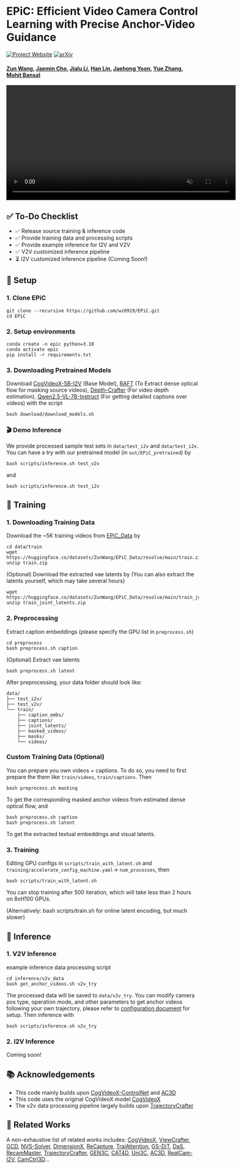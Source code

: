 # EPiC: Efficient Video Camera Control Learning with Precise Anchor-Video Guidance

[![Project Website](https://img.shields.io/badge/Project-Website-blue)](https://zunwang1.github.io/Epic)  [![arXiv](https://img.shields.io/badge/arXiv-2505.21876-b31b1b.svg)](http://arxiv.org/abs/2505.21876)

#### [Zun Wang](https://zunwang1.github.io/), [Jaemin Cho](https://j-min.io/),  [Jialu Li](https://jialuli-luka.github.io/), [Han Lin](https://hl-hanlin.github.io/), [Jaehong Yoon](https://jaehong31.github.io), [Yue Zhang](https://zhangyuejoslin.github.io/), [Mohit Bansal](https://www.cs.unc.edu/~mbansal/)

<div align="center">
  <video src="https://zunwang1.github.io/images/epic.mp4" controls autoplay loop muted width="600">
    Your browser does not support the video tag.
  </video>
</div>

## ✅ To-Do Checklist

- ✅ Release source training & inference code
- ✅ Provide training data and processing scripts
- ✅ Provide example inference for I2V and V2V
- ✅ V2V customized inference pipeline
- ⏳ I2V customized inference pipeline (Coming Soon!)


## 🚀  Setup

### 1. Clone EPiC
```
git clone --recursive https://github.com/wz0919/EPiC.git
cd EPiC
```

### 2. Setup environments
```
conda create -n epic python=3.10
conda activate epic
pip install -r requirements.txt
```

### 3. Downloading Pretrained Models
Download [CogVideoX-5B-I2V](https://github.com/THUDM/CogVideo) (Base Model), [RAFT](https://huggingface.co/THUDM/CogVideoX-5b-I2V) (To Extract dense optical flow for masking source videos), [Depth-Crafter](https://github.com/Tencent/DepthCrafter) (For video depth estimation), [Qwen2.5-VL-7B-Instruct](https://github.com/QwenLM/Qwen2.5-VL) (For getting detailed captions over videos) with the script
```
bash download/download_models.sh
```

### 🎬 Demo Inference
We provide processed sample test sets in `data/test_i2v` and `data/test_i2v`. You can have a try with our pretrained model (in `out/EPiC_pretrained`) by
```
bash scripts/inference.sh test_v2v
```
and
```
bash scripts/inference.sh test_i2v
```


## 🧠 Training

### 1. Downloading Training Data
Download the ~5K training videos from [EPiC_Data](https://huggingface.co/datasets/ZunWang/EPiC_Data/tree/main) by
```
cd data/train
wget https://huggingface.co/datasets/ZunWang/EPiC_Data/resolve/main/train.zip
unzip train.zip
```
(Optional) Download the extracted vae latents by (You can also extract the latents yourself, which may take several hours)
```
wget https://huggingface.co/datasets/ZunWang/EPiC_Data/resolve/main/train_joint_latents.zip
unzip train_joint_latents.zip
```

### 2.  Preprocessing
Extract caption embeddings (please specify the GPU list in `preprocess.sh`)
```
cd preprocess
bash preprocess.sh caption
```
(Optional) Extract vae latents 
```
bash preprocess.sh latent
```

After preprocessing, your data folder should look like:
```
data/
├── test_i2v/
├── test_v2v/
└── train/
    ├── caption_embs/
    ├── captions/
    ├── joint_latents/
    ├── masked_videos/
    ├── masks/
    └── videos/
```

### Custom Training Data (Optional)
You can prepare you own videos + captions.
To do so, you need to first prepare the them like `train/videos`, `train/captions`. Then
```
bash preprocess.sh masking
```
To get the corresponding masked anchor videos from estimated dense optical flow, and
```
bash preprocess.sh caption
bash preprocess.sh latent
```
To get the extracted textual embeddings and visual latents.

### 3. Training
Editing GPU configs in `scripts/train_with_latent.sh` and `training/accelerate_config_machine.yaml`→ `num_processes`, then
```
bash scripts/train_with_latent.sh
```
You can stop training after 500 iteration, which will take less than 2 hours on 8xH100 GPUs.

(Alternatively: bash scripts/train.sh for online latent encoding, but much slower)

## 🧪 Inference

### 1. V2V Inference
example inference data processing script 
```
cd inference/v2v_data
bash get_anchor_videos.sh v2v_try
```
The processed data will be saved to `data/v2v_try`.
You can modify camera pos type, operation mode, and other parameters to get anchor videos following your own trajectory, please refer to [configuration document](inference/v2v_data/config_help.md) for setup.
Then inference with 
``` 
bash scripts/inference.sh v2v_try
```

### 2. I2V Inference
Coming soon!

## 📚 Acknowledgements
- This code mainly builds upon [CogVideoX-ControlNet](https://github.com/TheDenk/cogvideox-controlnet) and [AC3D](https://github.com/snap-research/ac3d)
- This code uses the original CogVideoX model [CogVideoX](https://github.com/THUDM/CogVideo/tree/main)
- The v2v data processing pipeline largely builds upon [TrajectoryCrafter](https://github.com/TrajectoryCrafter)

## 🔗 Related Works
A non-exhaustive list of related works includes: [CogVideoX](https://github.com/THUDM/CogVideo/tree/main), [ViewCrafter](https://github.com/Drexubery/ViewCrafter), [GCD](https://gcd.cs.columbia.edu/), [NVS-Solver](https://github.com/ZHU-Zhiyu/NVS_Solver), [DimensionX](https://github.com/wenqsun/DimensionX), [ReCapture](https://generative-video-camera-controls.github.io/), [TrajAttention](https://xizaoqu.github.io/trajattn/), [GS-DiT](https://wkbian.github.io/Projects/GS-DiT/), [DaS](https://igl-hkust.github.io/das/), [RecamMaster](https://github.com/KwaiVGI/ReCamMaster), [TrajectoryCrafter](https://github.com/TrajectoryCrafter/TrajectoryCrafter), [GEN3C](https://research.nvidia.com/labs/toronto-ai/GEN3C/), [CAT4D](https://cat-4d.github.io/), [Uni3C](https://github.com/ewrfcas/Uni3C), [AC3D](https://github.com/snap-research/ac3d), [RealCam-I2V](https://github.com/ZGCTroy/RealCam-I2V), [CamCtrl3D](https://camctrl3d.github.io/)...